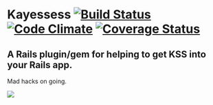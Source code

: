 # Kayessess [![Build Status](https://travis-ci.org/aerobicio/kayessess.png)](https://travis-ci.org/aerobicio/kayessess) [![Code Climate](https://codeclimate.com/github/aerobicio/kayessess.png)](https://codeclimate.com/github/aerobicio/kayessess) [![Coverage Status](https://coveralls.io/repos/aerobicio/kayessess/badge.png)](https://coveralls.io/r/aerobicio/kayessess)

## A Rails plugin/gem for helping to get KSS into your Rails app.

Mad hacks on going.

![](http://f.cl.ly/items/3g0A2w011Q0M2i441D23/anim0205-1_e0.gif)
